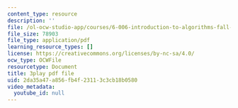 ```yaml
---
content_type: resource
description: ''
file: /ol-ocw-studio-app/courses/6-006-introduction-to-algorithms-fall-2011/2da35a47a856fb4f23113c3cb18b0580_-FElVPKykgw.pdf
file_size: 78903
file_type: application/pdf
learning_resource_types: []
license: https://creativecommons.org/licenses/by-nc-sa/4.0/
ocw_type: OCWFile
resourcetype: Document
title: 3play pdf file
uid: 2da35a47-a856-fb4f-2311-3c3cb18b0580
video_metadata:
  youtube_id: null
---
```

